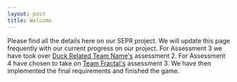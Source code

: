 ```yaml
---
layout: post
title: Welcome
---
```


Please find all the details here on our SEPR project. We will update this page frequently with our current progress on our project.
For Assessment 3 we have took over [Duck Related Team Name's](https://jm179796.github.io/SEPR/) assessment 2.
For Assessment 4 have chosen to take on [Team Fractal's](https://teamfractal.github.io) assessment 3. We have then implemented the final requirements and finished the game.

